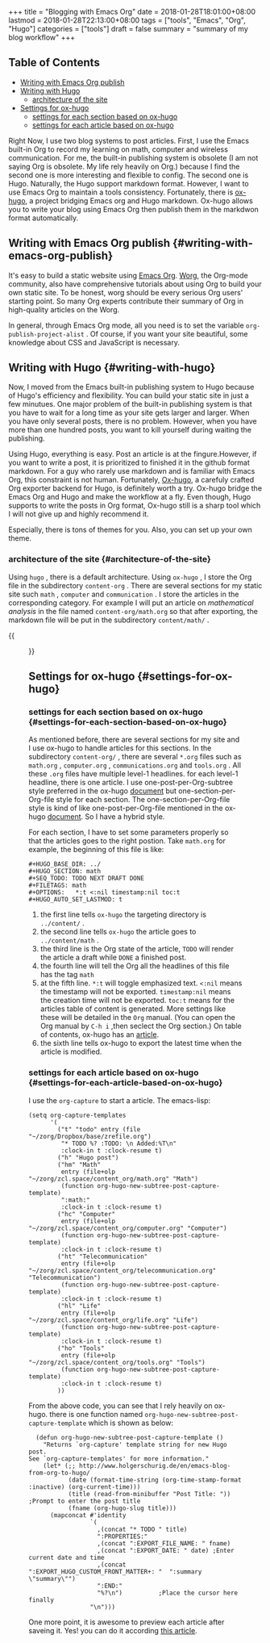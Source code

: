 +++
title = "Blogging with Emacs Org"
date = 2018-01-28T18:01:00+08:00
lastmod = 2018-01-28T22:13:00+08:00
tags = ["tools", "Emacs", "Org", "Hugo"]
categories = ["tools"]
draft = false
summary = "summary of my blog workflow"
+++

<div class="ox-hugo-toc toc">
<div></div>

## Table of Contents

- [Writing with Emacs Org publish](#writing-with-emacs-org-publish)
- [Writing with Hugo](#writing-with-hugo)
    - [architecture of the site](#architecture-of-the-site)
- [Settings for ox-hugo](#settings-for-ox-hugo)
    - [settings for each section based on ox-hugo](#settings-for-each-section-based-on-ox-hugo)
    - [settings for each article based on ox-hugo](#settings-for-each-article-based-on-ox-hugo)
</div>
<!--endtoc-->

Right Now, I use two blog systems to post articles. First, I use the Emacs
built-in Org to record my learning on math, computer and wireless
communication. For me, the built-in publishing system is obsolete (I am not
saying Org is obsolete. My life rely heavily on Org.) because I find the
second one is more interesting and flexible to config. The second one is
Hugo. Naturally, the Hugo support markdown format. However, I want to use
Emacs Org to maintain a tools consistency. Fortunately, there is [ox-hugo](https://ox-hugo.scripter.co/), a
project bridging Emacs org and Hugo markdown. Ox-hugo allows you to write
your blog using Emacs Org then publish them in the markdwon format
automatically.


## Writing with Emacs Org publish {#writing-with-emacs-org-publish}

It's easy to build a static website using [Emacs Org](https://orgmode.org/manual/Publishing.html). [Worg](https://orgmode.org/worg/), the Org-mode
community, also have comprehensive tutorials about using Org to build your
own static site. To be honest, worg should be every serious Org users'
starting point. So many Org experts contribute their summary of Org in
high-quality articles on the Worg.

In general, through Emacs Org mode, all you need is to set the variable
`org-publish-project-alist` . Of course, if you want your site beautiful,
some knowledge about CSS and JavaScript is necessary.


## Writing with Hugo {#writing-with-hugo}

Now, I moved from the Emacs built-in publishing system to Hugo because of
Hugo's efficiency and flexibility. You can build your static site in just a
few minutues. One major problem of the built-in publishing system is that
you have to wait for a long time as your site gets larger and larger. When
you have only several posts, there is no problem. However, when you have more
than one hundred posts, you want to kill yourself during waiting the
publishing.

Using Hugo, everything is easy. Post an article is at the fingure.However,
if you want to write a post, it is prioritized to finished it in the github
format markdown. For a guy who rarely use markdown and is familiar with
Emacs Org, this constraint is not human. Fortunately, [Ox-hugo](https://github.com/kaushalmodi/ox-hugo), a carefuly
crafted Org exporter backend for Hugo, is definitely worth a try. Ox-hugo
bridge the Emacs Org and Hugo and make the workflow at a fly. Even though,
Hugo supports to write the posts in Org format, Ox-hugo still is a sharp
tool which I will not give up and highly recommend it.

Especially, there is tons of themes for you. Also, you can set up your own
theme.


### architecture of the site {#architecture-of-the-site}

Using `hugo` , there is a default architecture. Using `ox-hugo` , I store
the Org file in the subdirectory `content-org` . There are several sections
for my static site such `math` , `computer` and `communication` . I store
the articles in the corresponding category. For example I will put an
article on _mathematical analysis_ in the file named `content-org/math.org`
so that after exporting, the markdown file will be put in the subdirectory
`content/math/` .

<a id="orge37fca0"></a>
{{<figure src="/tools/20180126HugoArchitecture.png" caption="architecture of Hugo project" width="400">}}


## Settings for ox-hugo {#settings-for-ox-hugo}


### settings for each section based on ox-hugo {#settings-for-each-section-based-on-ox-hugo}

As mentioned before, there are several sections for my site and I use
ox-hugo to handle articles for this sections. In the subdirectory
`content-org/` , there are several `*.org` files such as `math.org` ,
`computer.org` , `communications.org` and `tools.org` . All these `.org`
files have multiple level-1 headlines. for each level-1 headline, there is
one article. I use one-post-per-Org-subtree style preferred in the ox-hugo
[document](https://ox-hugo.scripter.co/) but one-section-per-Org-file style for each section. The
one-section-per-Org-file style is kind of like one-post-per-Org-file
mentioned in the ox-hugo [document](https://ox-hugo.scripter.co/). So I have a hybrid style.

For each section, I have to set some parameters properly so that the
articles goes to the right postion. Take `math.org` for example, the
beginning of this file is like:

```text
#+HUGO_BASE_DIR: ../
#+HUGO_SECTION: math
#+SEQ_TODO: TODO NEXT DRAFT DONE
#+FILETAGS: math
#+OPTIONS:   *:t <:nil timestamp:nil toc:t
#+HUGO_AUTO_SET_LASTMOD: t
```

1.  the first line tells `ox-hugo` the targeting directory is `../content/` .
2.  the second line tells `ox-hugo` the article goes to `../content/math` .
3.  the third line is the Org state of the article, `TODO` will render the
    article a draft while `DONE` a finished post.
4.  the fourth line will tell the Org all the headlines of this file has the
    tag `math`
5.  at the fifth line. `*:t` will toggle emphasized text. `<:nil` means the
    timestamp will not be exported. `timestamp:nil` means the creation time
    will not be exported. `toc:t` means for the articles table of content is
    generated. More settings like these will be detailed in the `Org`
    manual. (You can open the Org manual by `C-h i` ,then seclect the Org
    section.) On table of contents, ox-hugo has an [article](https://ox-hugo.scripter.co/doc/org-toc).
6.  the sixth line tells ox-hugo to export the latest time when the article
    is modified.


### settings for each article based on ox-hugo {#settings-for-each-article-based-on-ox-hugo}

I use the `org-capture` to start a article. The emacs-lisp:

```emacs-lisp
(setq org-capture-templates
      '(
        ("t" "todo" entry (file "~/zorg/Dropbox/base/zrefile.org")
         "* TODO %? :TODO: \n Added:%T\n"
         :clock-in t :clock-resume t)
        ("h" "Hugo post")
        ("hm" "Math"
         entry (file+olp "~/zorg/zcl.space/content_org/math.org" "Math")
         (function org-hugo-new-subtree-post-capture-template)
         ":math:"
         :clock-in t :clock-resume t)
        ("hc" "Computer"
         entry (file+olp "~/zorg/zcl.space/content_org/computer.org" "Computer")
         (function org-hugo-new-subtree-post-capture-template)
         :clock-in t :clock-resume t)
        ("ht" "Telecommunication"
         entry (file+olp "~/zorg/zcl.space/content_org/telecommunication.org" "Telecommunication")
         (function org-hugo-new-subtree-post-capture-template)
         :clock-in t :clock-resume t)
        ("hl" "Life"
         entry (file+olp "~/zorg/zcl.space/content_org/life.org" "Life")
         (function org-hugo-new-subtree-post-capture-template)
         :clock-in t :clock-resume t)
        ("ho" "Tools"
         entry (file+olp "~/zorg/zcl.space/content_org/tools.org" "Tools")
         (function org-hugo-new-subtree-post-capture-template)
         :clock-in t :clock-resume t)
        ))
```

From the above code, you can see that I rely heavily on ox-hugo. there is one
function named `org-hugo-new-subtree-post-capture-template` which is shown
as below:

```emacs-lisp
  (defun org-hugo-new-subtree-post-capture-template ()
    "Returns `org-capture' template string for new Hugo post.
See `org-capture-templates' for more information."
    (let* (;; http://www.holgerschurig.de/en/emacs-blog-from-org-to-hugo/
           (date (format-time-string (org-time-stamp-format  :inactive) (org-current-time)))
           (title (read-from-minibuffer "Post Title: ")) ;Prompt to enter the post title
           (fname (org-hugo-slug title)))
      (mapconcat #'identity
                 `(
                   ,(concat "* TODO " title)
                   ":PROPERTIES:"
                   ,(concat ":EXPORT_FILE_NAME: " fname)
                   ,(concat ":EXPORT_DATE: " date) ;Enter current date and time
                   ,(concat ":EXPORT_HUGO_CUSTOM_FRONT_MATTER+: "  ":summary \"summary\"")
                   ":END:"
                   "%?\n")          ;Place the cursor here finally
                 "\n")))
```

One more point, it is awesome to preview each article after saveing it.
Yes! you can do it according [this article](https://ox-hugo.scripter.co/doc/auto-export-on-saving).
